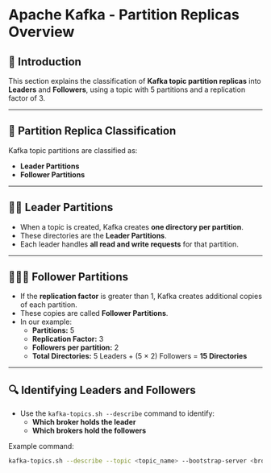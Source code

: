 # Apache Kafka - Partition Replicas Overview

## 🧠 Introduction

This section explains the classification of **Kafka topic partition replicas** into **Leaders** and **Followers**, using a topic with 5 partitions and a replication factor of 3.

---

## 📂 Partition Replica Classification

Kafka topic partitions are classified as:

- **Leader Partitions**
- **Follower Partitions**

---

## 🧑‍✈️ Leader Partitions

- When a topic is created, Kafka creates **one directory per partition**.
- These directories are the **Leader Partitions**.
- Each leader handles **all read and write requests** for that partition.

---

## 🧑‍🤝‍🧑 Follower Partitions

- If the **replication factor** is greater than 1, Kafka creates additional copies of each partition.
- These copies are called **Follower Partitions**.
- In our example:
  - **Partitions:** 5
  - **Replication Factor:** 3
  - **Followers per partition:** 2
  - **Total Directories:** 5 Leaders + (5 × 2) Followers = **15 Directories**

---

## 🔍 Identifying Leaders and Followers

- Use the `kafka-topics.sh --describe` command to identify:
  - **Which broker holds the leader**
  - **Which brokers hold the followers**

Example command:
```bash
kafka-topics.sh --describe --topic <topic_name> --bootstrap-server <broker_host>:9092
